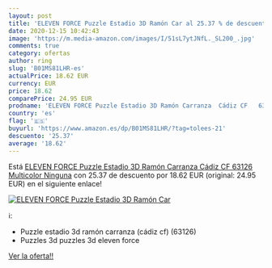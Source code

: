 ```yaml
---
layout: post
title: 'ELEVEN FORCE Puzzle Estadio 3D Ramón Car al 25.37 % de descuento'
date: 2020-12-15 10:42:43
image: 'https://m.media-amazon.com/images/I/51sL7ytJNfL._SL200_.jpg'
comments: true
category: ofertas
author: ring
slug: 'B01MS81LHR-es'
actualPrice: 18.62 EUR
currency: EUR
price: 18.62
comparePrice: 24.95 EUR
prodname: 'ELEVEN FORCE Puzzle Estadio 3D Ramón Carranza  Cádiz CF   63126   Multicolor  Ninguna'
country: 'es'
flag: '🇪🇸'
buyurl: 'https://www.amazon.es/dp/B01MS81LHR/?tag=tolees-21'
descuento: '25.37'
average: '18.62'
---
```


Está [ELEVEN FORCE Puzzle Estadio 3D Ramón Carranza  Cádiz CF   63126   Multicolor  Ninguna](https://www.amazon.es/dp/B01MS81LHR/?tag=tolees-21) con 25.37 de descuento por 18.62 EUR (original: 24.95 EUR) en el siguiente enlace!

[![ELEVEN FORCE Puzzle Estadio 3D Ramón Car](https://m.media-amazon.com/images/I/51sL7ytJNfL._SL200_.jpg)](https://www.amazon.es/dp/B01MS81LHR/?tag=tolees-21)

ℹ️:

- Puzzle estadio 3d ramón carranza (cádiz cf) (63126)
- Puzzles 3d puzzles 3d eleven force

[Ver la oferta!!](https://www.amazon.es/dp/B01MS81LHR/?tag=tolees-21)
